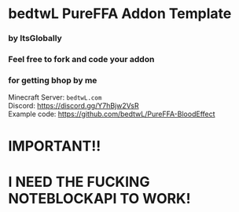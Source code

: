 # bedtwL PureFFA Addon Template
### by ItsGlobally
### Feel free to fork and code your addon
### for getting bhop by me
Minecraft Server: `bedtwL.com`\
Discord: https://discord.gg/Y7hBjw2VsR \
Example code: https://github.com/bedtwL/PureFFA-BloodEffect

# IMPORTANT!!
# I NEED THE FUCKING NOTEBLOCKAPI TO WORK!